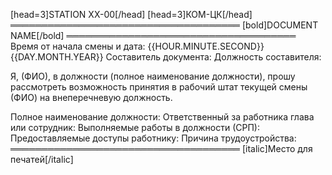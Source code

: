 [head=3]STATION XX-00[/head]
[head=3]КОМ-ЦК[/head]
═════════════════════════════════════
[bold]DOCUMENT NAME[/bold]
═════════════════════════════════════
Время от начала смены и дата: {{HOUR.MINUTE.SECOND}} {{DAY.MONTH.YEAR}}
Составитель документа:
Должность составителя:

Я, (ФИО), в должности (полное наименование должности), прошу рассмотреть возможность принятия в рабочий штат текущей смены (ФИО) на внеперечневую должность.

Полное наименование должности:
Ответственный за работника глава или сотрудник:
Выполняемые работы в должности (СРП):
Предоставляемые доступы работнику:
Причина трудоустройства:
═════════════════════════════════════
[italic]Место для печатей[/italic]
